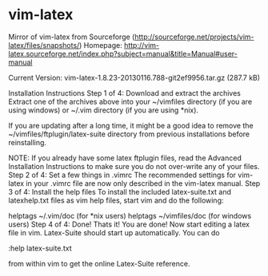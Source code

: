 vim-latex
=========

Mirror of vim-latex from Sourceforge (http://sourceforge.net/projects/vim-latex/files/snapshots/)
Homepage: http://vim-latex.sourceforge.net/index.php?subject=manual&title=Manual#user-manual

Current Version: vim-latex-1.8.23-20130116.788-git2ef9956.tar.gz (287.7 kB)


Installation Instructions
Step 1 of 4: Download and extract the archives
Extract one of the archives above into your ~/vimfiles directory (if you are using windows) or ~/.vim directory (if you are using *nix).

If you are updating after a long time, it might be a good idea to remove the ~/vimfiles/ftplugin/latex-suite directory from previous installations before reinstalling.

NOTE: If you already have some latex ftplugin files, read the Advanced Installation Instructions to make sure you do not over-write any of your files.
Step 2 of 4: Set a few things in .vimrc
The recommended settings for vim-latex in your .vimrc file are now only described in the vim-latex manual.
Step 3 of 4: Install the help files
To install the included latex-suite.txt and latexhelp.txt files as vim help files, start vim and do the following:

helptags ~/.vim/doc     (for *nix users)
helptags ~/vimfiles/doc     (for windows users)
Step 4 of 4: Done!
Thats it! You are done! Now start editing a latex file in vim. Latex-Suite should start up automatically. You can do

:help latex-suite.txt

from within vim to get the online Latex-Suite reference. 

